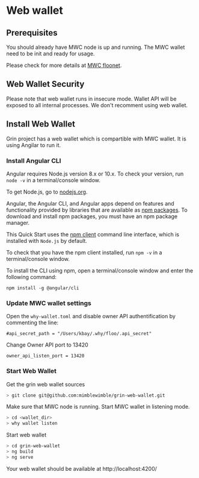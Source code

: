 # Web wallet

## Prerequisites 

You should already have MWC node is up and running. The MWC wallet need to be init and ready for usage.

Please check for more details at [MWC floonet](https://github.com/cgilliard/why/blob/master/doc/why_floonet.md).  

## Web Wallet Security

Please note that web wallet runs in insecure mode. Wallet API will be exposed to all internal processes.
We don't recomment using web wallet.

## Install Web Wallet

Grin project has a web wallet which is compartible with MWC wallet. It is using Angilar to run it.

### Install Angular CLI

Angular requires Node.js version 8.x or 10.x. To check your version, run `node -v` in a terminal/console window.

To get Node.js, go to [nodejs.org](nodejs.org).

Angular, the Angular CLI, and Angular apps depend on features and functionality 
provided by libraries that are available as [npm packages](https://docs.npmjs.com/getting-started/what-is-npm). 
To download and install npm packages, you must have an npm package manager.

This Quick Start uses the [npm client](https://docs.npmjs.com/cli/install) 
command line interface, which is installed with `Node.js` by default.

To check that you have the npm client installed, run `npm -v` in a terminal/console window.

To install the CLI using npm, open a terminal/console window and enter the following command:
```
npm install -g @angular/cli
```

### Update MWC wallet settings

Open the `why-wallet.toml` and disable owner API authentification by commenting the line:
```text
#api_secret_path = "/Users/kbay/.why/floo/.api_secret"
```
Change Owner API port to 13420 
```text
owner_api_listen_port = 13420
```

### Start Web Wallet

Get the grin web wallet sources
```bash
> git clone git@github.com:mimblewimble/grin-web-wallet.git
```
Make sure that MWC node is running. Start MWC wallet in listening mode.
```bash
> cd <wallet_dir>
> why wallet listen
```
Start web wallet
```bash
> cd grin-web-wallet
> ng build
> ng serve
```
Your web wallet should be available at http://localhost:4200/

